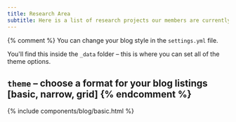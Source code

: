```yaml
---
title: Research Area
subtitle: Here is a list of research projects our members are currently conducting.
---
```




{% comment %}
You can change your blog style in the `settings.yml` file.

You'll find this inside the `_data` folder – this is where you can set all of the theme options.

`theme` – choose a format for your blog listings [basic, narrow, grid]
{% endcomment %}
---

 {% include components/blog/basic.html %}  



